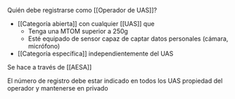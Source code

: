 Quién debe registrarse como [[Operador de UAS]]?
- [[Categoría abierta]] con cualquier [[UAS]] que
	- Tenga una MTOM superior a 250g
	- Esté equipado de sensor capaz de captar datos personales (cámara, micrófono)
- [[Categoría específica]] independientemente del UAS

Se hace a través de [[AESA]]

El número de registro debe estar indicado en todos los UAS propiedad del operador y mantenerse en privado